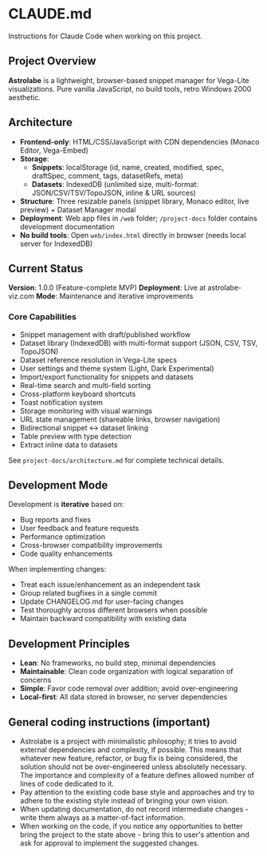 # CLAUDE.md

Instructions for Claude Code when working on this project.

## Project Overview

**Astrolabe** is a lightweight, browser-based snippet manager for Vega-Lite visualizations. Pure vanilla JavaScript, no build tools, retro Windows 2000 aesthetic.

## Architecture

- **Frontend-only**: HTML/CSS/JavaScript with CDN dependencies (Monaco Editor, Vega-Embed)
- **Storage**:
  - **Snippets**: localStorage (id, name, created, modified, spec, draftSpec, comment, tags, datasetRefs, meta)
  - **Datasets**: IndexedDB (unlimited size, multi-format: JSON/CSV/TSV/TopoJSON, inline & URL sources)
- **Structure**: Three resizable panels (snippet library, Monaco editor, live preview) + Dataset Manager modal
- **Deployment**: Web app files in `/web` folder; `/project-docs` folder contains development documentation
- **No build tools**: Open `web/index.html` directly in browser (needs local server for IndexedDB)

## Current Status

**Version**: 1.0.0 (Feature-complete MVP)
**Deployment**: Live at astrolabe-viz.com
**Mode**: Maintenance and iterative improvements

### Core Capabilities
- Snippet management with draft/published workflow
- Dataset library (IndexedDB) with multi-format support (JSON, CSV, TSV, TopoJSON)
- Dataset reference resolution in Vega-Lite specs
- User settings and theme system (Light, Dark Experimental)
- Import/export functionality for snippets and datasets
- Real-time search and multi-field sorting
- Cross-platform keyboard shortcuts
- Toast notification system
- Storage monitoring with visual warnings
- URL state management (shareable links, browser navigation)
- Bidirectional snippet ↔ dataset linking
- Table preview with type detection
- Extract inline data to datasets

See `project-docs/architecture.md` for complete technical details.

## Development Mode

Development is **iterative** based on:
- Bug reports and fixes
- User feedback and feature requests
- Performance optimization
- Cross-browser compatibility improvements
- Code quality enhancements

When implementing changes:
- Treat each issue/enhancement as an independent task
- Group related bugfixes in a single commit
- Update CHANGELOG.md for user-facing changes
- Test thoroughly across different browsers when possible
- Maintain backward compatibility with existing data

## Development Principles

- **Lean**: No frameworks, no build step, minimal dependencies
- **Maintainable**: Clean code organization with logical separation of concerns
- **Simple**: Favor code removal over addition; avoid over-engineering
- **Local-first**: All data stored in browser, no server dependencies

## General coding instructions (important)
- Astrolabe is a project with minimalistic philosophy; it tries to avoid external dependencies and complexity, if possible. This means that whatever new feature, refactor, or bug fix is being considered, the solution should not be over-engineered unless absolutely necessary. The importance and complexity of a feature defines allowed number of lines of code dedicated to it.
- Pay attention to the existing code base style and approaches and try to adhere to the existing style instead of bringing your own vision.
- When updating documentation, do not record intermediate changes - write them always as a matter-of-fact information.
- When working on the code, if you notice any opportunities to better bring the project to the state above - bring this to user's attention and ask for approval to implement the suggested changes.
